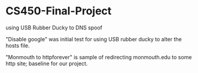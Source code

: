 # CS450-Final-Project
using USB Rubber Ducky to DNS spoof

"Disable google" was initial test for using USB rubber ducky to alter the hosts file.

"Monmouth to httpforever" is sample of redirecting monmouth.edu to some http site; baseline for our project.
